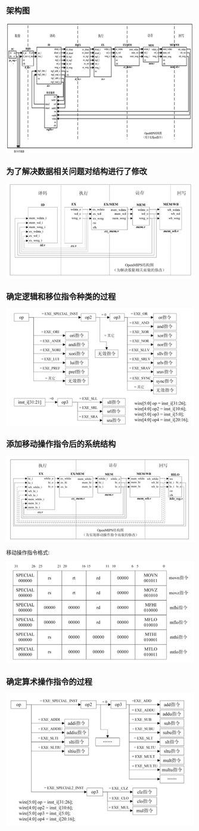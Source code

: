 ## 架构图

![76](README.assets/76.jpg)

## 为了解决数据相关问题对结构进行了修改

![image-20230205165018861](README.assets/image-20230205165018861.png)

## 确定逻辑和移位指令种类的过程

![image-20230205123236785](README.assets/image-20230205123236785.png)

## 添加移动操作指令后的系统结构



![image-20230408161254304](README.assets/image-20230408161254304.png)

移动操作指令格式:

<img src="README.assets/Screenshot_20230410_112925.png" alt="Screenshot_20230410_112925" style="zoom:80%;" />

## 确定算术操作指令的过程

![image-20230410142135533](README.assets/image-20230410142135533.png)
